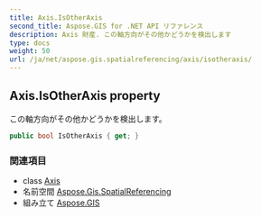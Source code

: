 ```yaml
---
title: Axis.IsOtherAxis
second_title: Aspose.GIS for .NET API リファレンス
description: Axis 財産. この軸方向がその他かどうかを検出します
type: docs
weight: 50
url: /ja/net/aspose.gis.spatialreferencing/axis/isotheraxis/
---
```

## Axis.IsOtherAxis property

この軸方向がその他かどうかを検出します。

```csharp
public bool IsOtherAxis { get; }
```

### 関連項目

* class [Axis](../)
* 名前空間 [Aspose.Gis.SpatialReferencing](../../axis/)
* 組み立て [Aspose.GIS](../../../)


